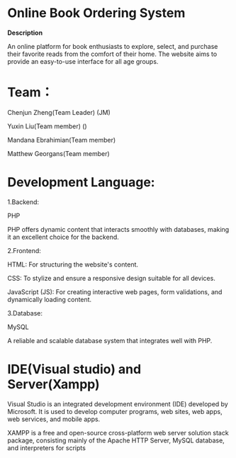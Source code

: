 # Online Book Ordering System 

**Description**

An online platform for book enthusiasts to explore, select, and purchase their favorite reads from the comfort of their home. The website aims to provide an easy-to-use interface for all age groups.

# Team：


Chenjun Zheng(Team Leader)  (JM)

Yuxin Liu(Team member)     ()

Mandana Ebrahimian(Team member)

Matthew Georgans(Team member)

# Development Language:

1.Backend: 

PHP

PHP offers dynamic content that interacts smoothly with databases, making it an excellent choice for the backend.



2.Frontend:

HTML: For structuring the website's content.

CSS: To stylize and ensure a responsive design suitable for all devices.

JavaScript (JS): For creating interactive web pages, form validations, and dynamically loading content.



3.Database: 

MySQL

A reliable and scalable database system that integrates well with PHP.

# IDE(Visual studio) and Server(Xampp)
Visual Studio is an integrated development environment (IDE) developed by Microsoft. It is used to develop computer programs, web sites, web apps, web services, and mobile apps. 

XAMPP is a free and open-source cross-platform web server solution stack package, consisting mainly of the Apache HTTP Server, MySQL database, and interpreters for scripts 



